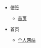 * 便签
  * [首页](https://xiugangzhang.github.io/webgl.github.io/#/)

* 首页
  * [个人网站](http://www.52tech.tech)
